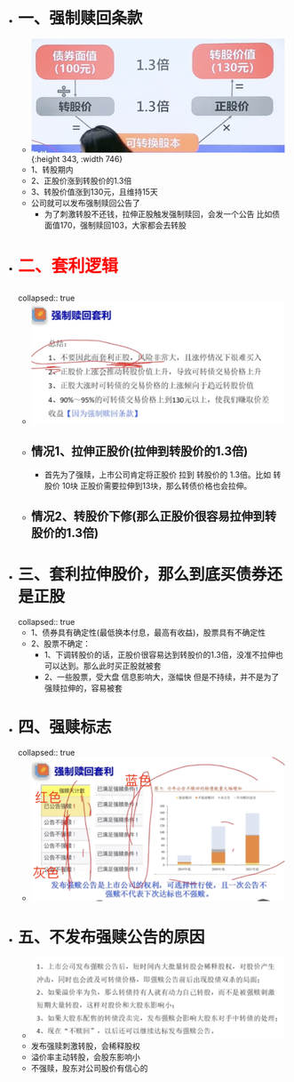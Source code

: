 - # 一、强制赎回条款
	- ![image.png](../assets/image_1668335363733_0.png){:height 343, :width 746}
	- 1、转股期内
	- 2、正股价涨到转股价的1.3倍
	- 3、转股价值涨到130元，且维持15天
	- 公司就可以发布强制赎回公告了
		- 为了刺激转股不还钱，拉伸正股触发强制赎回，会发一个公告 比如债面值170，强制赎回103，大家都会去转股
- #  <p style="font-size:30px;color:red"> 二、套利逻辑</p>
  collapsed:: true
	- ![image.png](../assets/image_1669024495151_0.png)
	- ## 情况1、拉伸正股价(拉伸到转股价的1.3倍)
		- 首先为了强赎，上市公司肯定将正股价 拉到 转股价的  1.3倍。比如 转股价 10块   正股价需要拉伸到13块，那么转债价格也会拉伸。
	- ## 情况2、转股价下修(那么正股价很容易拉伸到转股价的1.3倍)
- # 三、套利拉伸股价，那么到底买债券还是正股
  collapsed:: true
	- 1、债券具有确定性(最低换本付息，最高有收益)，股票具有不确定性
	- 2、股票不确定：
		- 1、下调转股价的话，正股价很容易达到转股价的1.3倍，没准不拉伸也可以达到。那么此时买正股就被套
		- 2、一些股票，受大盘 信息影响大，涨幅快 但是不持续，并不是为了强赎拉伸的，容易被套
- # 四、强赎标志
  collapsed:: true
	- ![image.png](../assets/image_1669033814027_0.png)
- # 五、不发布强赎公告的原因
	- ![image.png](../assets/image_1669034005562_0.png)
	- 发布强赎刺激转股，会稀释股权
	- 溢价率主动转股，会股东影响小
	- 不强赎，股东对公司股价有信心的